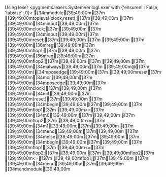Using lexer <pygments.lexers.SystemVerilogLexer with {'ensurenl': False, 'tabsize': 0}>
[34mmodule[39;49;00m[37m [39;49;00mtoplevel(clock,reset);[37m[39;49;00m
[37m [39;49;00m[34minput[39;49;00m[37m [39;49;00mclock;[37m[39;49;00m
[37m [39;49;00m[34minput[39;49;00m[37m [39;49;00mreset;[37m[39;49;00m
[37m [39;49;00m
[37m [39;49;00m[36mreg[39;49;00m[37m [39;49;00mflop1;[37m[39;49;00m
[37m [39;49;00m[36mreg[39;49;00m[37m [39;49;00mflop2;[37m[39;49;00m
[37m [39;49;00m
[37m [39;49;00m[34malways[39;49;00m[37m [39;49;00m@[37m [39;49;00m([34mposedge[39;49;00m[37m [39;49;00mreset[37m [39;49;00m[34mor[39;49;00m[37m [39;49;00m[34mposedge[39;49;00m[37m [39;49;00mclock)[37m[39;49;00m
[37m [39;49;00m[34mif[39;49;00m[37m [39;49;00m(reset)[37m[39;49;00m
[37m   [39;49;00m[34mbegin[39;49;00m[37m[39;49;00m
[37m     [39;49;00mflop1[37m [39;49;00m<=[37m [39;49;00m[34m0[39;49;00m;[37m[39;49;00m
[37m     [39;49;00mflop2[37m [39;49;00m<=[37m [39;49;00m[34m1[39;49;00m;[37m[39;49;00m
[37m   [39;49;00m[34mend[39;49;00m[37m[39;49;00m
[37m [39;49;00m[34melse[39;49;00m[37m[39;49;00m
[37m   [39;49;00m[34mbegin[39;49;00m[37m[39;49;00m
[37m     [39;49;00mflop1[37m [39;49;00m<=[37m [39;49;00mflop2;[37m[39;49;00m
[37m     [39;49;00mflop2[37m [39;49;00m<=[37m [39;49;00mflop1;[37m[39;49;00m
[37m   [39;49;00m[34mend[39;49;00m[37m[39;49;00m
[34mendmodule[39;49;00m
